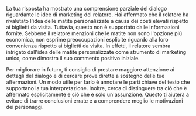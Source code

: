 La tua risposta ha mostrato una comprensione parziale del dialogo riguardante le idee di marketing del relatore. Hai affermato che il relatore ha rivalutato l'idea delle matite personalizzate a causa dei costi elevati rispetto ai biglietti da visita. Tuttavia, questo non è supportato dalle informazioni fornite. Sebbene il relatore menzioni che le matite non sono l'opzione più economica, non esprime preoccupazioni esplicite riguardo alla loro convenienza rispetto ai biglietti da visita. In effetti, il relatore sembra intrigato dall'idea delle matite personalizzate come strumento di marketing unico, come dimostra il suo commento positivo iniziale.

Per migliorare in futuro, ti consiglio di prestare maggiore attenzione ai dettagli del dialogo e di cercare prove dirette a sostegno delle tue affermazioni. Un modo utile per farlo è annotare le parti chiave del testo che supportano la tua interpretazione. Inoltre, cerca di distinguere tra ciò che è affermato esplicitamente e ciò che è solo un'assunzione. Questo ti aiuterà a evitare di trarre conclusioni errate e a comprendere meglio le motivazioni dei personaggi.
